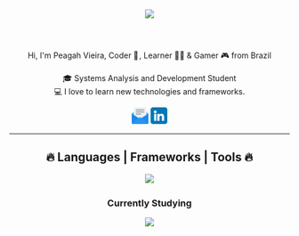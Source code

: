 <!-- Type writer  -->
<h1 align="center">
  <a href="https://git.io/typing-svg">
    <img src="https://readme-typing-svg.herokuapp.com/?font=Fira+Code&size=18&pause=1000&color=397FFBFF&vCenter=true&repeat=true&width=435&lines=Hi+There!+👋;+Myself+Peagah!;&center=true&size=30">
  </a>
</h1>

<!-- Introduction -->
<br>
<p align="center">
  Hi, I'm Peagah Vieira, Coder 🤖 , Learner 👨‍💻 &  Gamer 🎮 from Brazil
  <br>
  <br>
  🎓 Systems Analysis and Development Student
  <br>
  💻 I love to learn new technologies and frameworks.
  <br>
</p>

<!-- Socials -->
<div align="center"> 
  <!--  Mail  -->
  <a href="mailto:peagahvieira2003@gmail.com" target="_blank"><img src="https://github.com/ArrowA1/ArrowA1/blob/master/images/email.png" target="_blank" alt="Mail" width="30px"></a>
  <!--  LinkedIn  -->
  <a href = "https://www.linkedin.com/in/pedro-henrique-vieira-073b62236/"><img src="https://github.com/ArrowA1/ArrowA1/blob/master/images/linkedin_color.png" target="_blank" alt="LinkedIn" width="30px"></a>
</div>

<!-- Languages -->
<hr>
<h2 align="center">🔥 Languages | Frameworks | Tools 🔥</h2>
<p align="center">
  <a href="https://skillicons.dev">
    <img src="https://skillicons.dev/icons?i=html,css,js,php,laravel,py,django,tailwind,bootstrap,selenium,postman,mysql,postgres,git&perline=5" /><br>
  </a>
</p>
<h3 align="center">Currently Studying</h3>
<p align="center">
  <a href="https://skillicons.dev">
    <img src="https://skillicons.dev/icons?i=docker,mongodb"/>
  </a>
</p>
<!-- <hr> -->


<!-- Snake Game 
<div align="center">
  <h2>🐍 Snake eating my contribution 🐍</h2>
  <br>
  
  ![Snake animation](https://github.com/Peagah-Vieira/Peagah-Vieira/blob/output/github-contribution-grid-snake.svg)
</div>
-->
